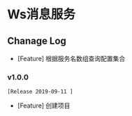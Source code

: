 # Ws消息服务






## Chanage Log 

- [Feature] 根据服务名数组查询配置集合


### v1.0.0
    [Release 2019-09-11 ]
- [Feature] 创建项目 







